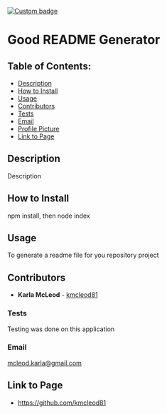 
  [![Custom badge](https://img.shields.io/badge/License-isc-green.svg)](https://shields.io/)

# Good README Generator

## Table of Contents:
* [Description](#Description)
* [How to Install](#How-to-Install)
* [Usage](#Usage)
* [Contributors](#Contributors)
* [Tests](#Tests)
* [Email](#Email)
* [Profile Picture](#Profile-Picture)
* [Link to Page](#Link-to-Page)


## Description
Description

## How to Install
npm install, then node index

## Usage
To generate a readme file for you repository project

## Contributors
* **Karla McLeod** - [kmcleod81](https://github.com/kmcleod81)

### Tests
Testing was done on this application

### Email
mcleod.karla@gmail.com



## Link to Page
* https://github.com/kmcleod81


